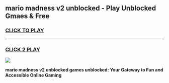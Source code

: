 
## mario madness v2 unblocked - Play Unblocked Gmaes & Free
<h3>
<a href="https://news.freeplayer.one?title=mario_madness_v2_unblocked&ref=23F">CLICK TO PLAY</a></h3>
<hr>

<h3>
<a href="https://news.freeplayer.one?title=mario_madness_v2_unblocked&ref=23F">CLICK 2 PLAY</a>
  
</h3>

<a href="https://news.freeplayer.one?title=mario_madness_v2_unblocked&ref=23F/"><img src="https://clearcache.store/games.png"></a>


**mario madness v2 unblocked games unblocked: Your Gateway to Fun and Accessible Online Gaming**

